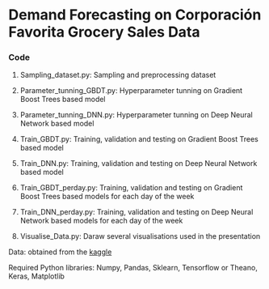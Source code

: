 # Demand Forecasting on Corporación Favorita Grocery Sales Data

### Code
1. Sampling_dataset.py:  Sampling and preprocessing dataset  

2. Parameter_tunning_GBDT.py: Hyperparameter tunning on Gradient Boost Trees based model 

3. Parameter_tunning_DNN.py: Hyperparameter tunning on Deep Neural Network based model

4. Train_GBDT.py: Training, validation and testing on Gradient Boost Trees based model  

5.  Train_DNN.py: Training, validation and testing on Deep Neural Network based model

6. Train_GBDT_perday.py: Training, validation and testing on Gradient Boost Trees based models  for each day of the week

7. Train_DNN_perday.py:  Training, validation and testing on Deep Neural Network based models  for each day of the week

8. Visualise_Data.py: Daraw several visualisations used in the presentation

Data: obtained from the <a href="https://www.kaggle.com/c/favorita-grocery-sales-forecasting">kaggle</a>

Required Python libraries: Numpy, Pandas, Sklearn, Tensorflow or Theano, Keras, Matplotlib
